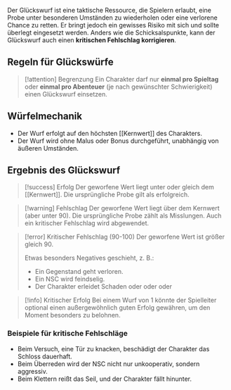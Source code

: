 Der Glückswurf ist eine taktische Ressource, die Spielern erlaubt, eine Probe unter besonderen Umständen zu wiederholen oder eine verlorene Chance zu retten. Er bringt jedoch ein gewisses Risiko mit sich und sollte überlegt eingesetzt werden. Anders wie die Schicksalspunkte, kann der Glückswurf auch einen **kritischen Fehlschlag korrigieren**.
## Regeln für Glückswürfe
>[!attention] Begrenzung
>Ein Charakter darf nur **einmal pro Spieltag** oder **einmal pro Abenteuer** (je nach gewünschter Schwierigkeit) einen Glückswurf einsetzen.


## Würfelmechanik
- Der Wurf erfolgt auf den höchsten [[Kernwert]] des Charakters.
- Der Wurf wird ohne Malus oder Bonus durchgeführt, unabhängig von äußeren Umständen.
## Ergebnis des Glückswurf
>[!success] Erfolg
>Der geworfene Wert liegt unter oder gleich dem [[Kernwert]]. Die ursprüngliche Probe gilt als erfolgreich.

>[!warning] Fehlschlag
>Der geworfene Wert liegt über dem Kernwert (aber unter 90).
>Die ursprüngliche Probe zählt als Misslungen. Auch ein kritischer Fehlschlag wird abgewendet.

>[!error] Kritischer Fehlschlag (90-100)
>Der geworfene Wert ist größer gleich 90.
>
>Etwas besonders Negatives geschieht, z. B.:    
>- Ein Gegenstand geht verloren.        
>- Ein NSC wird feindselig.        
>- Der Charakter erleidet Schaden oder oder oder

>[!info] Kritischer Erfolg
>Bei einem Wurf von 1 könnte der Spielleiter optional einen außergewöhnlich guten Erfolg gewähren, um den Moment besonders zu belohnen.
### Beispiele für kritische Fehlschläge
- Beim Versuch, eine Tür zu knacken, beschädigt der Charakter das Schloss dauerhaft.
- Beim Überreden wird der NSC nicht nur unkooperativ, sondern aggressiv.
- Beim Klettern reißt das Seil, und der Charakter fällt hinunter.